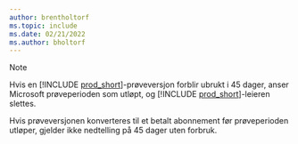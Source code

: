 ```yaml
---
author: brentholtorf
ms.topic: include
ms.date: 02/21/2022
ms.author: bholtorf
---
```

> [!NOTE]
> Hvis en [!INCLUDE [prod_short](prod_short.md)]-prøveversjon forblir ubrukt i 45 dager, anser Microsoft prøveperioden som utløpt, og [!INCLUDE [prod_short](prod_short.md)]-leieren slettes.
>
> Hvis prøveversjonen konverteres til et betalt abonnement før prøveperioden utløper, gjelder ikke nedtelling på 45 dager uten forbruk.
